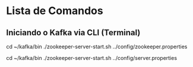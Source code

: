 # Lista de Comandos

## Iniciando o Kafka via CLI (Terminal)

cd ~/kafka/bin
./zookeeper-server-start.sh ../config/zookeeper.properties

cd ~/kafka/bin
./zookeeper-server-start.sh ../config/server.properties

